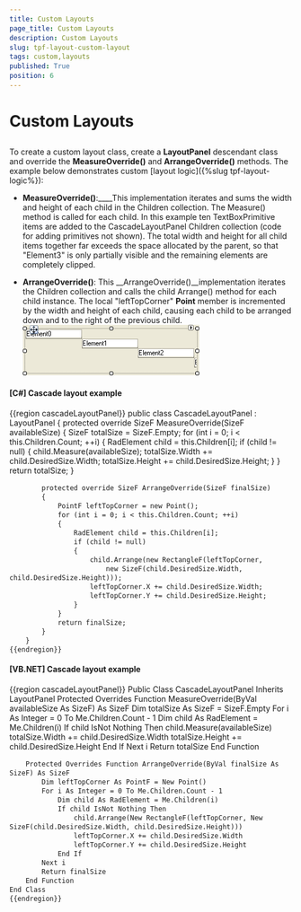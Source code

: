 ```yaml
---
title: Custom Layouts
page_title: Custom Layouts
description: Custom Layouts
slug: tpf-layout-custom-layout
tags: custom,layouts
published: True
position: 6
---
```


# Custom Layouts



## 

To create a custom layout class, create a __LayoutPanel__ descendant class and override the 
        __MeasureOverride()__ and __ArrangeOverride()__ methods. The example below demonstrates 
        custom [layout logic]({%slug tpf-layout-logic%}):

* __MeasureOverride()__:____This implementation iterates and sums the width and height of 
            each child in the Children collection. The Measure() method is called for each child. In this example ten TextBoxPrimitive items are 
            added to the CascadeLayoutPanel Children collection (code for adding primitives not shown). The total width and height for all child 
            items together far exceeds the space allocated by the parent, so that "Element3" is only partially visible and the remaining elements 
            are completely clipped.

* __ArrangeOverride()__: This __ArrangeOverride()__implementation iterates the Children 
            collection and calls the child Arrange() method for each child instance. The local "leftTopCorner" __Point__ 
            member is incremented by the width and height of each child, causing each child to be arranged down and to the right of the previous child. ![tpf-layout-custom-layout 001](images/tpf-layout-custom-layout001.png)

#### __[C#] Cascade layout example__

{{region cascadeLayoutPanel}}
	    public class CascadeLayoutPanel : LayoutPanel
	    {
	        protected override SizeF MeasureOverride(SizeF availableSize)
	        {
	            SizeF totalSize = SizeF.Empty;
	            for (int i = 0; i < this.Children.Count; ++i)
	            {
	                RadElement child = this.Children[i];
	                if (child != null)
	                {
	                    child.Measure(availableSize);
	                    totalSize.Width += child.DesiredSize.Width;
	                    totalSize.Height += child.DesiredSize.Height;
	                }
	            }
	            return totalSize;
	        }
	
	        protected override SizeF ArrangeOverride(SizeF finalSize)
	        {
	            PointF leftTopCorner = new Point();
	            for (int i = 0; i < this.Children.Count; ++i)
	            {
	                RadElement child = this.Children[i];
	                if (child != null)
	                {
	                    child.Arrange(new RectangleF(leftTopCorner,
	                        new SizeF(child.DesiredSize.Width, child.DesiredSize.Height)));
	                    leftTopCorner.X += child.DesiredSize.Width;
	                    leftTopCorner.Y += child.DesiredSize.Height;
	                }
	            }
	            return finalSize;
	        }
	    }
	{{endregion}}



#### __[VB.NET] Cascade layout example__

{{region cascadeLayoutPanel}}
	Public Class CascadeLayoutPanel
	    Inherits LayoutPanel
	    Protected Overrides Function MeasureOverride(ByVal availableSize As SizeF) As SizeF
	        Dim totalSize As SizeF = SizeF.Empty
	        For i As Integer = 0 To Me.Children.Count - 1
	            Dim child As RadElement = Me.Children(i)
	            If child IsNot Nothing Then
	                child.Measure(availableSize)
	                totalSize.Width += child.DesiredSize.Width
	                totalSize.Height += child.DesiredSize.Height
	            End If
	        Next i
	        Return totalSize
	    End Function
	
	    Protected Overrides Function ArrangeOverride(ByVal finalSize As SizeF) As SizeF
	        Dim leftTopCorner As PointF = New Point()
	        For i As Integer = 0 To Me.Children.Count - 1
	            Dim child As RadElement = Me.Children(i)
	            If child IsNot Nothing Then
	                child.Arrange(New RectangleF(leftTopCorner, New SizeF(child.DesiredSize.Width, child.DesiredSize.Height)))
	                leftTopCorner.X += child.DesiredSize.Width
	                leftTopCorner.Y += child.DesiredSize.Height
	            End If
	        Next i
	        Return finalSize
	    End Function
	End Class
	{{endregion}}



